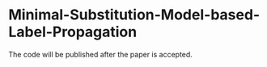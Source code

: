 # Minimal-Substitution-Model-based-Label-Propagation
The code will be published after the paper is accepted.
